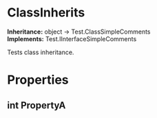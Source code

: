 # ClassInherits

**Inheritance:** object → Test.ClassSimpleComments  
**Implements:** Test.IInterfaceSimpleComments  
  
Tests class inheritance.  
  

# Properties

## int PropertyA


